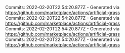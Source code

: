 Commits: 2022-02-20T22:54:20.877Z - Generated via https://github.com/marketplace/actions/artificial-grass
<br>
Commits: 2022-02-20T22:54:20.877Z - Generated via https://github.com/marketplace/actions/artificial-grass
<br>
Commits: 2022-02-20T22:54:20.877Z - Generated via https://github.com/marketplace/actions/artificial-grass
<br>
Commits: 2022-02-20T22:54:20.877Z - Generated via https://github.com/marketplace/actions/artificial-grass
<br>
